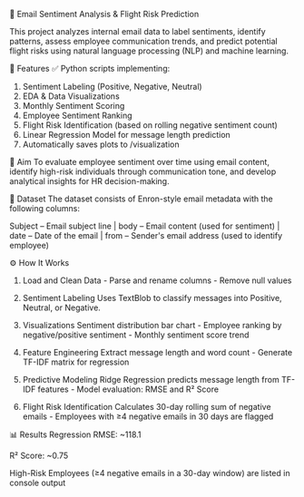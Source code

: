 📧 Email Sentiment Analysis & Flight Risk Prediction

This project analyzes internal email data to label sentiments, identify patterns, assess employee communication trends, and predict potential flight risks using natural language processing (NLP) and machine learning.

📌 Features
✅ Python scripts implementing:

1. Sentiment Labeling (Positive, Negative, Neutral)
2. EDA & Data Visualizations
3. Monthly Sentiment Scoring
4. Employee Sentiment Ranking
5. Flight Risk Identification (based on rolling negative sentiment count)
6. Linear Regression Model for message length prediction
7. Automatically saves plots to /visualization

🎯 Aim
To evaluate employee sentiment over time using email content, identify high-risk individuals through communication tone, and develop analytical insights for HR decision-making.

📄 Dataset
The dataset consists of Enron-style email metadata with the following columns:

Subject – Email subject line | body – Email content (used for sentiment) | date – Date of the email | from – Sender's email address (used to identify employee)

⚙️ How It Works
1. Load and Clean Data - Parse and rename columns - Remove null values

2. Sentiment Labeling
Uses TextBlob to classify messages into Positive, Neutral, or Negative.

3. Visualizations
Sentiment distribution bar chart - Employee ranking by negative/positive sentiment - Monthly sentiment score trend

4. Feature Engineering
Extract message length and word count - Generate TF-IDF matrix for regression

5. Predictive Modeling
Ridge Regression predicts message length from TF-IDF features - Model evaluation: RMSE and R² Score

6. Flight Risk Identification
Calculates 30-day rolling sum of negative emails - Employees with ≥4 negative emails in 30 days are flagged

📊 Results
Regression RMSE: ~118.1

R² Score: ~0.75

High-Risk Employees (≥4 negative emails in a 30-day window) are listed in console output

